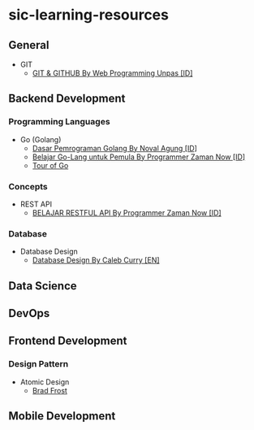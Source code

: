 # sic-learning-resources

## General
- GIT
  - [GIT & GITHUB By Web Programming Unpas [ID]](https://youtube.com/playlist?list=PLFIM0718LjIVknj6sgsSceMqlq242-jNf)

## Backend Development
### Programming Languages
- Go (Golang)
  - [Dasar Pemrograman Golang By Noval Agung [ID]](https://github.com/novalagung/dasarpemrogramangolang)
  - [Belajar Go-Lang untuk Pemula By Programmer Zaman Now [ID]](https://youtube.com/playlist?list=PL-CtdCApEFH_t5_dtCQZgWJqWF45WRgZw)
  - [Tour of Go](https://go.dev/tour/welcome/1)
### Concepts
- REST API
  - [BELAJAR RESTFUL API By Programmer Zaman Now [ID]](https://youtube.com/playlist?list=PL-CtdCApEFH-g0XS7fraWEZ28M8DiykC4)
### Database
- Database Design
  - [Database Design By Caleb Curry [EN]](https://youtube.com/playlist?list=PL_c9BZzLwBRK0Pc28IdvPQizD2mJlgoID)
## Data Science

## DevOps

## Frontend Development
### Design Pattern
- Atomic Design
  - [Brad Frost](https://bradfrost.com/blog/post/atomic-web-design/)

## Mobile Development
